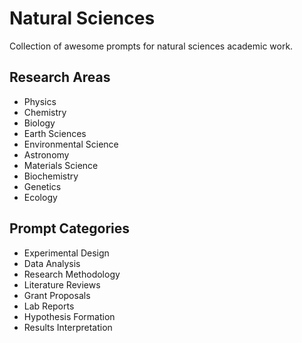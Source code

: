 # Natural Sciences

Collection of awesome prompts for natural sciences academic work.

## Research Areas
- Physics
- Chemistry
- Biology
- Earth Sciences
- Environmental Science
- Astronomy
- Materials Science
- Biochemistry
- Genetics
- Ecology

## Prompt Categories
- Experimental Design
- Data Analysis
- Research Methodology
- Literature Reviews
- Grant Proposals
- Lab Reports
- Hypothesis Formation
- Results Interpretation